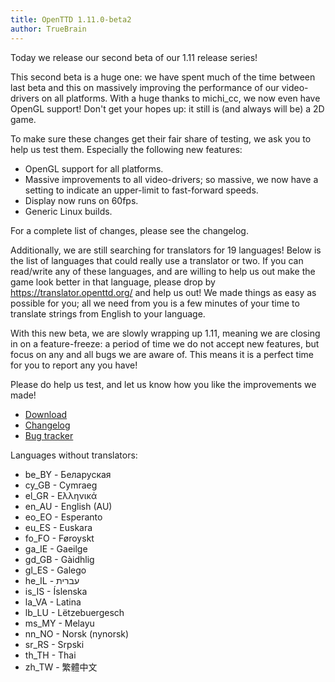 ```yaml
---
title: OpenTTD 1.11.0-beta2
author: TrueBrain
---
```


Today we release our second beta of our 1.11 release series!

This second beta is a huge one: we have spent much of the time between last beta and this on massively improving the performance of our video-drivers on all platforms.
With a huge thanks to michi_cc, we now even have OpenGL support!
Don't get your hopes up: it still is (and always will be) a 2D game.

To make sure these changes get their fair share of testing, we ask you to help us test them. Especially the following new features:
* OpenGL support for all platforms.
* Massive improvements to all video-drivers; so massive, we now have a setting to indicate an upper-limit to fast-forward speeds.
* Display now runs on 60fps.
* Generic Linux builds.

For a complete list of changes, please see the changelog.

Additionally, we are still searching for translators for 19 languages! 
Below is the list of languages that could really use a translator or two.
If you can read/write any of these languages, and are willing to help us out make the game look better in that language, please drop by https://translator.openttd.org/ and help us out!
We made things as easy as possible for you; all we need from you is a few minutes of your time to translate strings from English to your language.

With this new beta, we are slowly wrapping up 1.11, meaning we are closing in on a feature-freeze: a period of time we do not accept new features, but focus on any and all bugs we are aware of.
This means it is a perfect time for you to report any you have!

Please do help us test, and let us know how you like the improvements we made!

* [Download](https://www.openttd.org/downloads/openttd-releases/testing.html)
* [Changelog](https://cdn.openttd.org/openttd-releases/1.11.0-beta2/changelog.txt)
* [Bug tracker](https://github.com/OpenTTD/OpenTTD/issues)

Languages without translators:
* be_BY - Беларуская 
* cy_GB - Cymraeg 
* el_GR - Ελληνικά 
* en_AU - English (AU) 
* eo_EO - Esperanto 
* eu_ES - Euskara 
* fo_FO - Føroyskt 
* ga_IE - Gaeilge 
* gd_GB - Gàidhlig 
* gl_ES - Galego 
* he_IL - עברית
* is_IS - Íslenska 
* la_VA - Latina 
* lb_LU - Lëtzebuergesch 
* ms_MY - Melayu 
* nn_NO - Norsk (nynorsk) 
* sr_RS - Srpski 
* th_TH - Thai 
* zh_TW - 繁體中文 
